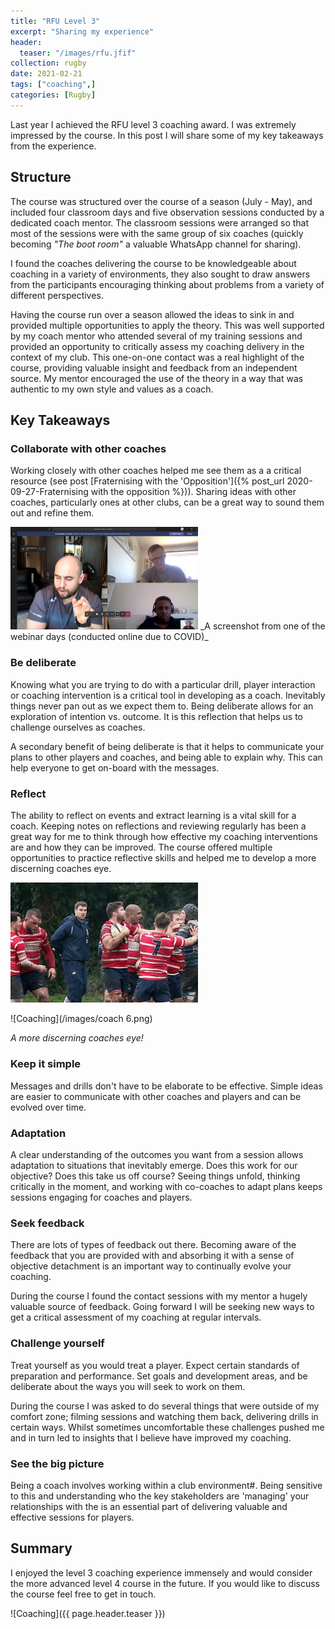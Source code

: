 ```yaml
---
title: "RFU Level 3"
excerpt: "Sharing my experience"
header:
  teaser: "/images/rfu.jfif"
collection: rugby
date: 2021-02-21
tags: ["coaching",]
categories: [Rugby]
---
```


Last year I achieved the RFU level 3 coaching award. I was extremely impressed by the course.  In this post I will share some of my key takeaways from the experience.

## Structure

The course was structured over the course of a season (July - May), and included four classroom days and five observation sessions conducted by a dedicated coach mentor. The classroom sessions were arranged so that most of the sessions were with the same group of six coaches (quickly becoming _"The boot room"_ a valuable WhatsApp channel for sharing).  

I found the coaches delivering the course to be knowledgeable about coaching in a variety of environments, they also sought to draw answers from the participants encouraging thinking about problems from a variety of different perspectives.

Having the course run over a season allowed the ideas to sink in and provided multiple opportunities to apply the theory. This was well supported by my coach mentor who attended several of my training sessions and provided an opportunity to critically assess my coaching delivery in the context of my club. This one-on-one contact was a real highlight of the course, providing valuable insight and feedback from an independent source. My mentor encouraged the use of the theory in a way that was authentic to my own style and values as a coach.

## Key Takeaways

### Collaborate with other coaches

Working closely with other coaches helped me see them as a a critical resource (see post [Fraternising with the 'Opposition']({% post_url 2020-09-27-Fraternising with the opposition %})). Sharing ideas with other coaches, particularly ones at other clubs, can be a great way to sound them out and refine them.

<img src="/images/level3webinar.jfif" alt="level 3 webinar" width="300" class="align-center"/>
_A screenshot from one of the webinar days (conducted online due to COVID)_

### Be deliberate

Knowing what you are trying to do with a particular drill, player interaction or coaching intervention is a critical tool in developing as a coach. Inevitably things never pan out as we expect them to. Being deliberate allows for an exploration of intention vs. outcome. It is this reflection that helps us to challenge ourselves as coaches.

A secondary benefit of being deliberate is that it helps to communicate your plans to other players and coaches, and being able to explain why. This can help everyone to get on-board with the messages.

### Reflect

The ability to reflect on events and extract learning is a vital skill for a coach. Keeping notes on reflections and reviewing regularly has been a great way for me to think through how effective my coaching interventions are and how they can be improved. The course offered multiple opportunities to practice reflective skills and helped me to develop a more discerning coaches eye.

<img src="/images/coach 6.png" alt="discerning eye" width="300" class="align-center"/>

![Coaching](/images/coach 6.png)

_A more discerning coaches eye!_

### Keep it simple

Messages and drills don't have to be elaborate to be effective. Simple ideas are easier to communicate with other coaches and players and can be evolved over time.

### Adaptation

A clear understanding of the outcomes you want from a session allows adaptation to situations that inevitably emerge. Does this work for our objective? Does this take us off course? Seeing things unfold, thinking critically in the moment, and working with co-coaches to adapt plans keeps sessions engaging for coaches and players.

### Seek feedback

There are lots of types of feedback out there. Becoming aware of the feedback that you are provided with and absorbing it with a sense of objective detachment is an important way to continually evolve your coaching.

During the course I found the contact sessions with my mentor a hugely valuable source of feedback. Going forward I will be seeking new ways to get a critical assessment of my coaching at regular intervals.

### Challenge yourself

Treat yourself as you would treat a player. Expect certain standards of preparation and performance. Set goals and development areas, and be deliberate about the ways you will seek to work on them.

During the course I was asked to do several things that were outside of my comfort zone; filming sessions and watching them back, delivering drills in certain ways. Whilst sometimes uncomfortable these challenges pushed me and in turn led to insights that I believe have improved my coaching.

### See the big picture

Being a coach involves working within a club environment#. Being sensitive to this and understanding who the key stakeholders are 'managing' your relationships with the is an essential part of delivering valuable and effective sessions for players.

## Summary

I enjoyed the level 3 coaching experience immensely and would consider the more advanced level 4 course in the future. If you would like to discuss the course feel free to get in touch.

![Coaching]({{ page.header.teaser }})
